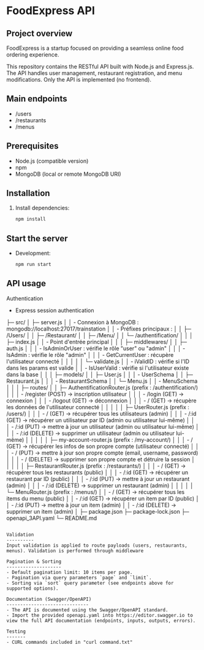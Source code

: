 # FoodExpress API

Project overview
----------------
FoodExpress is a startup focused on providing a seamless online food ordering experience.

This repository contains the RESTful API built with Node.js and Express.js. The API handles user management, restaurant registration, and menu modifications. Only the API is implemented (no frontend).

Main endpoints
--------------
- /users
- /restaurants
- /menus

Prerequisites
-------------
- Node.js (compatible version)
- npm
- MongoDB (local or remote MongoDB URI)

Installation
------------

1. Install dependencies:
   ```bash
   npm install
   ```


Start the server
----------------
- Development:
  ```bash
  npm run start
  ```

API usage
---------
Authentication
- Express session authentication

├─ src/
│  ├─ server.js
│  │    - Connexion à MongoDB : mongodb://localhost:27017/trainstation
│  │    - Préfixes principaux :
│  │        ├─ /Users/
│  │        ├─ /Restaurant/
│  │        ├─ /Menu/
│  │        └─ /authentification/
│  │
│  ├─ index.js
│  │    - Point d'entrée principal 
│  │
│  ├─ middlewares/
│  │  ├─ auth.js
│  │  │    - IsAdminOrUser : vérifie le rôle "user" ou "admin"
│  │  │    - IsAdmin : vérifie le rôle "admin"
│  │  │    - GetCurrentUser : récupère l'utilisateur connecté
│  │  │
│  │  └─ validate.js
│  │       - iValidID : vérifie si l'ID dans les params est valide
│  │       - IsUserValid : vérifie si l'utilisateur existe dans la base
│  │
│  ├─ models/
│  │  ├─ User.js
│  │  │    - UserSchema
│  │  ├─ Restaurant.js
│  │  │    - RestaurantSchema
│  │  └─ Menu.js
│  │       - MenuSchema
│  │
│  ├─ routes/
│  │  ├─ AuthentificationRouter.js       (prefix : /authentification/)
│  │  │    - /register   (POST)           → inscription utilisateur
│  │  │    - /login      (GET)            → connexion
│  │  │    - /logout     (GET)            → déconnexion
│  │  │    - /           (GET)            → récupère les données de l'utilisateur connecté
│  │  │
│  │  ├─ UserRouter.js                  (prefix : /users/)
│  │  │    - /           (GET)           → récupérer tous les utilisateurs (admin)
│  │  │    - /:id        (GET)           → récupérer un utilisateur par ID (admin ou utilisateur lui-même)
│  │  │    - /:id        (PUT)           → mettre à jour un utilisateur (admin ou utilisateur lui-même)
│  │  │    - /:id        (DELETE)        → supprimer un utilisateur (admin ou utilisateur lui-même)
│  │  │
│  │  ├─ my-account-router.js           (prefix : /my-account/)
│  │  │    - /           (GET)           → récupérer les infos de son propre compte (utilisateur connecté)
│  │  │    - /           (PUT)           → mettre à jour son propre compte (email, username, password)
│  │  │    - /           (DELETE)        → supprimer son propre compte et détruire la session
│  │  │
│  │  ├─ RestaurantRouter.js            (prefix : /restaurants/)
│  │  │    - /           (GET)           → récupérer tous les restaurants (public)
│  │  │    - /:id        (GET)           → récupérer un restaurant par ID (public)
│  │  │    - /:id        (PUT)           → mettre à jour un restaurant (admin)
│  │  │    - /:id        (DELETE)        → supprimer un restaurant (admin)
│  │  │
│  │  └─ MenuRouter.js                  (prefix : /menus/)
│  │       - /           (GET)           → récupérer tous les items du menu (public)
│  │       - /:id        (GET)           → récupérer un item par ID (public)
│  │       - /:id        (PUT)           → mettre à jour un item (admin)
│  │       - /:id        (DELETE)        → supprimer un item (admin)
│
├─ package.json
├─ package-lock.json
├─ openapi_3API.yaml
└─ README.md

```

Validation
----------
Input validation is applied to route payloads (users, restaurants, menus). Validation is performed through middleware

Pagination & Sorting
--------------------
- Default pagination limit: 10 items per page.
- Pagination via query parameters `page` and `limit`.
- Sorting via `sort` query parameter (see endpoints above for supported options).

Documentation (Swagger/OpenAPI)
------------------------------
- The API is documented using the Swagger/OpenAPI standard.
- Import the provided openapi.yaml into https://editor.swagger.io to view the full API documentation (endpoints, inputs, outputs, errors).

Testing
-------
- CURL commands included in "curl command.txt"





